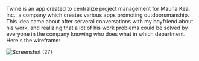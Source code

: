 Twine is an app created to centralize project management for Mauna Kea, Inc., a company which creates various apps promoting outdoorsmanship. This idea came about after serveral conversations with my boyfriend about his work, and realizing that a lot of his work problems could be solved by everyone in the company knowing who does what in which department. Here's the wireframe:

![Screenshot (27)](https://user-images.githubusercontent.com/53287024/229326641-c45b652f-9ae6-4645-b4c1-dfc4a3a24b16.png)

